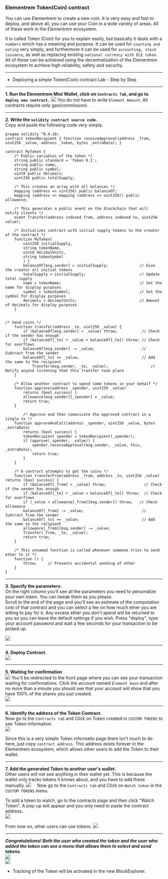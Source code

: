 ### Elementrem Token(Coin) contract

You can use Elementrem to create a new coin. It is very easy and fast to deploy, and above all, you can use your Coin in a wide variety of areas. All of these work in the Elementrem ecosystem.

It is called Token (Coin) for you to explain easily, but basically it deals with a `numbers` which has a meaning and purpose.
It can be used for `counting and voting` very simply, and furthermore it can be used for `accounting, stock issuance`, as well as replacing existing `national currency with ELE token`.    
All of these can be achieved using the decentralization of the Elementrem ecosystem to achieve high reliability, safety and security.

***
- Deploying a simple Token(Coin) contract Lab - Step by Step
***

**1. Run the Elementrem Mist Wallet, click on `Contracts Tab`, and go to `deploy new contract.`**
![](img/1.png)
You do not have to write `Element Amount`. All contracts require only gas(commission).     
      
------------------------------      
      
**2. Write the `solidity contract source code.`**     
Copy and paste the following code very simply.
```
pragma solidity ^0.4.10;
contract tokenRecipient { function receiveApproval(address _from, uint256 _value, address _token, bytes _extraData); }

contract MyToken {
    /* Public variables of the token */
    string public standard = 'Token 0.1';
    string public name;
    string public symbol;
    uint8 public decimals;
    uint256 public totalSupply;

    /* This creates an array with all balances */
    mapping (address => uint256) public balanceOf;
    mapping (address => mapping (address => uint256)) public allowance;

    /* This generates a public event on the blockchain that will notify clients */
    event Transfer(address indexed from, address indexed to, uint256 value);

    /* Initializes contract with initial supply tokens to the creator of the contract */
    function MyToken(
        uint256 initialSupply,
        string tokenName,
        uint8 decimalUnits,
        string tokenSymbol
        ) {
        balanceOf[msg.sender] = initialSupply;              // Give the creator all initial tokens
        totalSupply = initialSupply;                        // Update total supply
        name = tokenName;                                   // Set the name for display purposes
        symbol = tokenSymbol;                               // Set the symbol for display purposes
        decimals = decimalUnits;                            // Amount of decimals for display purposes
    }


/* Send coins */
    function transfer(address _to, uint256 _value) {
        if (balanceOf[msg.sender] < _value) throw;           // Check if the sender has enough
        if (balanceOf[_to] + _value < balanceOf[_to]) throw; // Check for overflows
        balanceOf[msg.sender] -= _value;                     // Subtract from the sender
        balanceOf[_to] += _value;                            // Add the same to the recipient
            Transfer(msg.sender, _to, _value);                   // Notify anyone listening that this transfer took place
    }

    /* Allow another contract to spend some tokens in your behalf */
    function approve(address _spender, uint256 _value)
        returns (bool success) {
        allowance[msg.sender][_spender] = _value;
        return true;
    }

        /* Approve and then comunicate the approved contract in a single tx */
    function approveAndCall(address _spender, uint256 _value, bytes _extraData)
        returns (bool success) {
        tokenRecipient spender = tokenRecipient(_spender);
        if (approve(_spender, _value)) {
            spender.receiveApproval(msg.sender, _value, this, _extraData);
            return true;
        }
    }        

    /* A contract attempts to get the coins */
    function transferFrom(address _from, address _to, uint256 _value) returns (bool success) {
        if (balanceOf[_from] < _value) throw;                 // Check if the sender has enough
        if (balanceOf[_to] + _value < balanceOf[_to]) throw;  // Check for overflows
        if (_value > allowance[_from][msg.sender]) throw;   // Check allowance
        balanceOf[_from] -= _value;                          // Subtract from the sender
        balanceOf[_to] += _value;                            // Add the same to the recipient
        allowance[_from][msg.sender] -= _value;
        Transfer(_from, _to, _value);
        return true;
    }

    /* This unnamed function is called whenever someone tries to send ether to it */
    function () {
        throw;     // Prevents accidental sending of ether
    }
}
```       
      
------------------------------      
      
**3. Specify the parameters.**      
On the right column you'll see all the parameters you need to personalize your own token. You can tweak them as you please.     
Scroll to the end of the page and you'll see an estimate of the computation cost of that contract and you can select a fee on how much ether you are willing to pay for it. Any excess ether you don't spend will be returned to you so you can leave the default settings if you wish. Press "deploy", type your account password and wait a few seconds for your transaction to be picked up.

![](img/2.png)      
      
------------------------------      
      


**4. Deploy Contract.**     
![](img/3.png)      
      
------------------------------      
      

**5. Waiting for confirmation**     
![](img/4.png)
You'll be redirected to the front page where you can see your transaction waiting for confirmations. Click the account named `Element base` and after no more than a minute you should see that your account will show that you have 100% of the shares you just created.     
![](img/5.png)    
      
------------------------------      
      

**6. Identify the address of the Token Contract.**      
Now go to the `Contracts tab` and Click on Token created in `CUSTOM TOKENS` to see Token information.     
![](img/6.png)      

Since this is a very simple Token informatio page there isn't much to do here, just copy `contract address`.
This address exists forever in the Elementrem ecosystem, which allows other users to add the Token to their wallet.     
      
------------------------------      
      

**7. Add the generated Token to another user's wallet.**  
Other users will not see anything in their wallet yet. This is because the wallet only tracks tokens it knows about, and you have to add these manually. 
![](img/7.png)    
Now go to the `Contracts tab` and Click on `Watch token` in the` CUSTOM TOKENS` menu.

To add a token to watch, go to the contracts page and then click "Watch Token". A pop-up will appear and you only need to paste the contract address.   
![](img/8.png)    

From now on, other users can use tokens.
![](img/9.png)    
      
------------------------------      
      


***Congratulations! Both the user who created the token and the user who added the token can see a menu that allows them to select and send tokens.***      
![](img/10.png)   
![](img/11.png) 


* Tracking of the Token will be activated in the new BlockExplorer.
